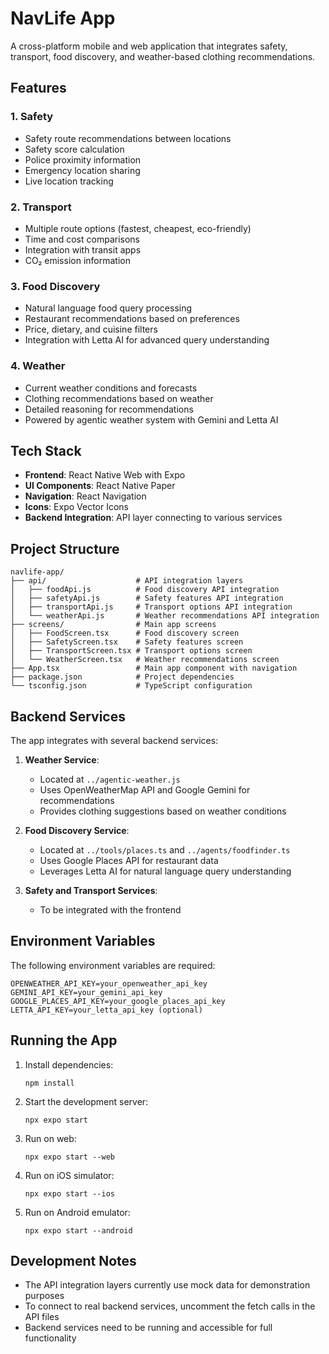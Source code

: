 # NavLife App

A cross-platform mobile and web application that integrates safety, transport, food discovery, and weather-based clothing recommendations.

## Features

### 1. Safety
- Safety route recommendations between locations
- Safety score calculation
- Police proximity information
- Emergency location sharing
- Live location tracking

### 2. Transport
- Multiple route options (fastest, cheapest, eco-friendly)
- Time and cost comparisons
- Integration with transit apps
- CO₂ emission information

### 3. Food Discovery
- Natural language food query processing
- Restaurant recommendations based on preferences
- Price, dietary, and cuisine filters
- Integration with Letta AI for advanced query understanding

### 4. Weather
- Current weather conditions and forecasts
- Clothing recommendations based on weather
- Detailed reasoning for recommendations
- Powered by agentic weather system with Gemini and Letta AI

## Tech Stack

- **Frontend**: React Native Web with Expo
- **UI Components**: React Native Paper
- **Navigation**: React Navigation
- **Icons**: Expo Vector Icons
- **Backend Integration**: API layer connecting to various services

## Project Structure

```
navlife-app/
├── api/                    # API integration layers
│   ├── foodApi.js          # Food discovery API integration
│   ├── safetyApi.js        # Safety features API integration
│   ├── transportApi.js     # Transport options API integration
│   └── weatherApi.js       # Weather recommendations API integration
├── screens/                # Main app screens
│   ├── FoodScreen.tsx      # Food discovery screen
│   ├── SafetyScreen.tsx    # Safety features screen
│   ├── TransportScreen.tsx # Transport options screen
│   └── WeatherScreen.tsx   # Weather recommendations screen
├── App.tsx                 # Main app component with navigation
├── package.json            # Project dependencies
└── tsconfig.json           # TypeScript configuration
```

## Backend Services

The app integrates with several backend services:

1. **Weather Service**: 
   - Located at `../agentic-weather.js`
   - Uses OpenWeatherMap API and Google Gemini for recommendations
   - Provides clothing suggestions based on weather conditions

2. **Food Discovery Service**:
   - Located at `../tools/places.ts` and `../agents/foodfinder.ts`
   - Uses Google Places API for restaurant data
   - Leverages Letta AI for natural language query understanding

3. **Safety and Transport Services**:
   - To be integrated with the frontend

## Environment Variables

The following environment variables are required:

```
OPENWEATHER_API_KEY=your_openweather_api_key
GEMINI_API_KEY=your_gemini_api_key
GOOGLE_PLACES_API_KEY=your_google_places_api_key
LETTA_API_KEY=your_letta_api_key (optional)
```

## Running the App

1. Install dependencies:
   ```
   npm install
   ```

2. Start the development server:
   ```
   npx expo start
   ```

3. Run on web:
   ```
   npx expo start --web
   ```

4. Run on iOS simulator:
   ```
   npx expo start --ios
   ```

5. Run on Android emulator:
   ```
   npx expo start --android
   ```

## Development Notes

- The API integration layers currently use mock data for demonstration purposes
- To connect to real backend services, uncomment the fetch calls in the API files
- Backend services need to be running and accessible for full functionality
